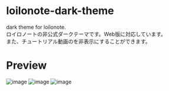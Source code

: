 # loilonote-dark-theme
dark theme for loilonote.  
ロイロノートの非公式ダークテーマです。Web版に対応しています。  
また、チュートリアル動画のを非表示にすることができます。
# Preview
![image](https://user-images.githubusercontent.com/77091655/220373072-545f9560-4a9d-4fe1-ab7c-8c952a53e990.png)
![image](https://user-images.githubusercontent.com/77091655/220372842-36d25f84-d595-4dfb-8038-b3ac1128c735.png)
![image](https://user-images.githubusercontent.com/77091655/220373221-f4b2640b-1fdd-4cd7-b997-e4c8f7178642.png)
